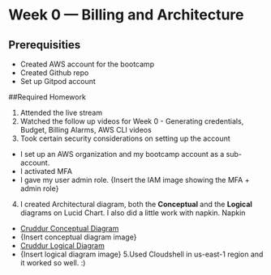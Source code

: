 # Week 0 — Billing and Architecture

## Prerequisities
 - Created AWS account for the bootcamp
 - Created Github repo
 - Set up Gitpod account 

##Required Homework
1. Attended the live stream
2. Watched the follow up videos for Week 0 - Generating credentials, Budget, Billing Alarms, AWS CLI videos
3. Took certain security considerations on setting up the account
  - I set up an AWS organization and my bootcamp account as a sub-account.
  - I activated MFA
  - I gave my user admin role.
{Insert the IAM image showing the MFA + admin role}
4. I created Architectural diagram, both the **Conceptual** and the **Logical** diagrams on Lucid Chart. I also did a little work with napkin.
Napkin
  - [Cruddur Conceptual Diagram](https://lucid.app/lucidchart/d0099a6b-c439-49d6-9cd0-6ae210eb165e/edit?invitationId=inv_542f629e-965d-4657-8013-154f306e223e)
  - {Insert conceptual diagram image}
  - [Cruddur Logical Diagram](https://lucid.app/lucidchart/a5a64e5f-b0f1-40a0-88d6-8ce213c7d2e0/edit?viewport_loc=63%2C-255%2C3469%2C1747%2C0_0&invitationId=inv_55f3b14f-5f06-4c63-84af-845bfaaf1f5d)
 - {Insert logical diagram image}
5.Used Cloudshell in us-east-1 region and it worked so well. :)
